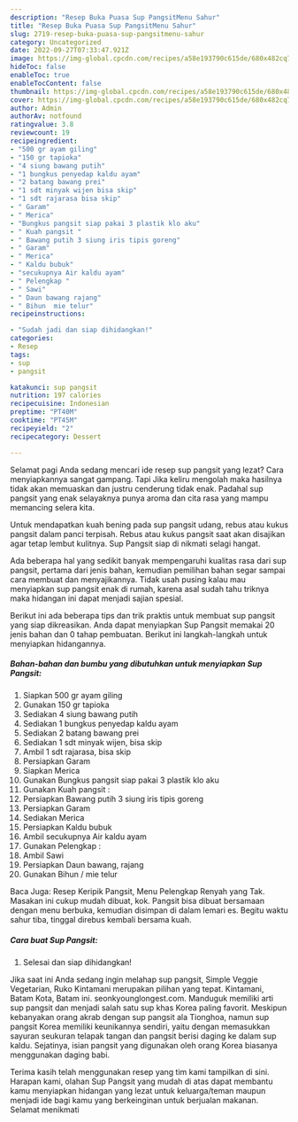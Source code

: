 ```yaml
---
description: "Resep Buka Puasa Sup PangsitMenu Sahur"
title: "Resep Buka Puasa Sup PangsitMenu Sahur"
slug: 2719-resep-buka-puasa-sup-pangsitmenu-sahur
category: Uncategorized
date: 2022-09-27T07:33:47.921Z
image: https://img-global.cpcdn.com/recipes/a58e193790c615de/680x482cq70/sup-pangsit-foto-resep-utama.jpg
hideToc: false
enableToc: true
enableTocContent: false
thumbnail: https://img-global.cpcdn.com/recipes/a58e193790c615de/680x482cq70/sup-pangsit-foto-resep-utama.jpg
cover: https://img-global.cpcdn.com/recipes/a58e193790c615de/680x482cq70/sup-pangsit-foto-resep-utama.jpg
author: Admin
authorAv: notfound
ratingvalue: 3.8
reviewcount: 19
recipeingredient:
- "500 gr ayam giling"
- "150 gr tapioka"
- "4 siung bawang putih"
- "1 bungkus penyedap kaldu ayam"
- "2 batang bawang prei"
- "1 sdt minyak wijen bisa skip"
- "1 sdt rajarasa bisa skip"
- " Garam"
- " Merica"
- "Bungkus pangsit siap pakai 3 plastik klo aku"
- " Kuah pangsit "
- " Bawang putih 3 siung iris tipis goreng"
- " Garam"
- " Merica"
- " Kaldu bubuk"
- "secukupnya Air kaldu ayam"
- " Pelengkap "
- " Sawi"
- " Daun bawang rajang"
- " Bihun  mie telur"
recipeinstructions:

- "Sudah jadi dan siap dihidangkan!"
categories:
- Resep
tags:
- sup
- pangsit

katakunci: sup pangsit 
nutrition: 197 calories
recipecuisine: Indonesian
preptime: "PT40M"
cooktime: "PT45M"
recipeyield: "2"
recipecategory: Dessert

---
```



Selamat pagi Anda sedang mencari ide resep sup pangsit yang lezat? Cara menyiapkannya sangat gampang. Tapi Jika keliru mengolah maka hasilnya tidak akan memuaskan dan justru cenderung tidak enak. Padahal sup pangsit yang enak selayaknya punya aroma dan cita rasa yang mampu memancing selera kita.


Untuk mendapatkan kuah bening pada sup pangsit udang, rebus atau kukus pangsit dalam panci terpisah. Rebus atau kukus pangsit saat akan disajikan agar tetap lembut kulitnya. Sup Pangsit siap di nikmati selagi hangat.

Ada beberapa hal yang sedikit banyak mempengaruhi kualitas rasa dari sup pangsit, pertama dari jenis bahan, kemudian pemilihan bahan segar sampai cara membuat dan menyajikannya. Tidak usah pusing kalau mau menyiapkan sup pangsit enak di rumah, karena asal sudah tahu triknya maka hidangan ini dapat menjadi sajian spesial.


Berikut ini ada beberapa tips dan trik praktis untuk membuat sup pangsit yang siap dikreasikan. Anda dapat menyiapkan Sup Pangsit memakai 20 jenis bahan dan 0 tahap pembuatan. Berikut ini langkah-langkah untuk menyiapkan hidangannya.

<!--inarticleads1-->

##### Bahan-bahan dan bumbu yang dibutuhkan untuk menyiapkan Sup Pangsit:

1. Siapkan 500 gr ayam giling
1. Gunakan 150 gr tapioka
1. Sediakan 4 siung bawang putih
1. Sediakan 1 bungkus penyedap kaldu ayam
1. Sediakan 2 batang bawang prei
1. Sediakan 1 sdt minyak wijen, bisa skip
1. Ambil 1 sdt rajarasa, bisa skip
1. Persiapkan  Garam
1. Siapkan  Merica
1. Gunakan Bungkus pangsit siap pakai 3 plastik klo aku
1. Gunakan  Kuah pangsit :
1. Persiapkan  Bawang putih 3 siung iris tipis goreng
1. Persiapkan  Garam
1. Sediakan  Merica
1. Persiapkan  Kaldu bubuk
1. Ambil secukupnya Air kaldu ayam
1. Gunakan  Pelengkap :
1. Ambil  Sawi
1. Persiapkan  Daun bawang, rajang
1. Gunakan  Bihun / mie telur


Baca Juga: Resep Keripik Pangsit, Menu Pelengkap Renyah yang Tak. Masakan ini cukup mudah dibuat, kok. Pangsit bisa dibuat bersamaan dengan menu berbuka, kemudian disimpan di dalam lemari es. Begitu waktu sahur tiba, tinggal direbus kembali bersama kuah. 

<!--inarticleads2-->

##### Cara buat Sup Pangsit:


1. Selesai dan siap dihidangkan!

Jika saat ini Anda sedang ingin melahap sup pangsit, Simple Veggie Vegetarian, Ruko Kintamani merupakan pilihan yang tepat. Kintamani, Batam Kota, Batam ini. seonkyounglongest.com. Manduguk memiliki arti sup pangsit dan menjadi salah satu sup khas Korea paling favorit. Meskipun kebanyakan orang akrab dengan sup pangsit ala Tionghoa, namun sup pangsit Korea memiliki keunikannya sendiri, yaitu dengan memasukkan sayuran seukuran telapak tangan dan pangsit berisi daging ke dalam sup kaldu. Sejatinya, isian pangsit yang digunakan oleh orang Korea biasanya menggunakan daging babi. 

Terima kasih telah menggunakan resep yang tim kami tampilkan di sini. Harapan kami, olahan Sup Pangsit yang mudah di atas dapat membantu kamu menyiapkan hidangan yang lezat untuk keluarga/teman maupun menjadi ide bagi kamu yang berkeinginan untuk berjualan makanan. Selamat menikmati
